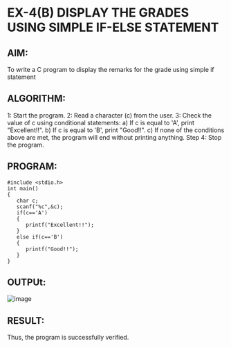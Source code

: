 # EX-4(B)     DISPLAY THE GRADES USING SIMPLE IF-ELSE STATEMENT

## AIM:
To write a C program to display the remarks for the grade using simple if statement

## ALGORITHM:
1: Start the program.
2: Read a character (c) from the user.
3: Check the value of c using conditional statements:
a) If c is equal to 'A', print "Excellent!!".
b) If c is equal to 'B', print "Good!!".
c) If none of the conditions above are met, the program will end without printing anything.
Step 4: Stop the program.

## PROGRAM:
```
#include <stdio.h>
int main()
{
   char c;
   scanf("%c",&c);
   if(c=='A')
   {
      printf("Excellent!!");
   }
   else if(c=='B')
   {
      printf("Good!!");
   }
}
```

## OUTPUt:
![image](https://github.com/Yuvaranithulasingam/EX-04-2b/assets/121418522/0283b054-d785-468c-8631-f34008b0c648)

## RESULT:
Thus, the program is successfully verified.
